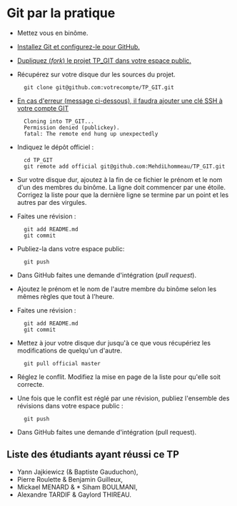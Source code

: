 Git par la pratique
===================

* Mettez vous en binôme.
* [Installez Git et configurez-le pour GitHub.](http://help.github.com/set-up-git-redirect/)
* [Dupliquez (*fork*) le projet TP_GIT dans votre espace public.](https://help.github.com/articles/fork-a-repo)
* Récupérez sur votre disque dur les sources du projet.

        git clone git@github.com:votrecompte/TP_GIT.git

* [En cas d'erreur (message ci-dessous), il faudra ajouter une clé SSH à votre compte GIT](https://help.github.com/articles/generating-ssh-keys) 
	
		Cloning into TP_GIT...
		Permission denied (publickey).
		fatal: The remote end hung up unexpectedly

* Indiquez le dépôt officiel :

        cd TP_GIT
        git remote add official git@github.com:MehdiLhommeau/TP_GIT.git 

* Sur votre disque dur, ajoutez à la fin de ce fichier le prénom et le nom d'un des membres du binôme. La ligne doit commencer par une étoile. Corrigez la liste pour que la dernière ligne se termine par un point et les autres par des virgules.
* Faites une révision :

        git add README.md
        git commit

* Publiez-la dans votre espace public:

        git push

* Dans GitHub faites une demande d'intégration (*pull request*). 
* Ajoutez le prénom et le nom de l'autre membre du binôme selon les mêmes règles que tout à l'heure.
* Faites une révision :

        git add README.md
        git commit

* Mettez à jour votre disque dur jusqu'à ce que vous récupériez les modifications de quelqu'un d'autre.

        git pull official master

* Réglez le conflit. Modifiez la mise en page de la liste pour qu'elle soit correcte.
* Une fois que le conflit est réglé par une révision, publiez l'ensemble des révisions dans votre espace public :

        git push

* Dans GitHub faites une demande d'intégration (pull request).

Liste des étudiants ayant réussi ce TP
--------------------------------------
* Yann Jajkiewicz (& Baptiste Gauduchon),
* Pierre Roulette & Benjamin Guilleux,
* Mickael MENARD & * Siham BOULMANI,
* Alexandre TARDIF & Gaylord THIREAU.

